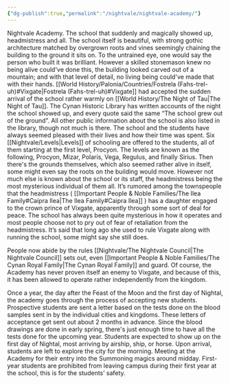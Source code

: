```yaml
---
{"dg-publish":true,"permalink":"/nightvale/nightvale-academy/"}
---
```



Nightvale Academy. The school that suddenly and magically showed up, headmistress and all. The school itself is beautiful, with strong gothic architecture matched by overgrown roots and vines seemingly chaining the building to the ground it sits on. To the untrained eye, one would say the person who built it was brilliant. However a skilled stonemason knew no being alive could've done this, the building looked carved out of a mountain; and with that level of detail, no living being could've made that with their hands. [[World History/Palonia/Countries/Fostrela (Fahs-trel-uh)#Vixgate\|Fostrela (Fahs-trel-uh)#Vixgate]] had accepted the sudden arrival of the school rather warmly on [[World History/The Night of Tau\|The Night of Tau]]. The Cynan Historic Library has written accounts of the night the school showed up, and every quote said the same “The school grew out of the ground”. All other public information about the school is also listed in the library, though not much is there. The school and the students have always seemed pleased with their lives and how their time was spent. Six [[Nightvale/Levels\|Levels]] of schooling are offered to the students, all of them starting at the first level, Procyon. The levels are known as the following, Procyon, Mizar, Polaris, Vega, Regulus, and finally Sirius. Then there's the grounds themselves, which also seemed rather alive in itself, some might even say the roots on the building would move. However not much else is known about the school or its staff, the headmistress being the most mysterious individual of them all. It’s rumored among the townspeople that the headmistress ( [[Important People & Noble Families/The Ilea Family#Caipra Ilea\|The Ilea Family#Caipra Ilea]] ) has a daughter engaged to the crown prince of Vixgate, apparently through some sort of deal for peace. The school has always been quite mysterious in how it operates and most people choose not to pry out of fear of retaliation from the headmistress. It’s said that long ago she used to rule Vixgate along with running the school, some might say she still does.

  

People now abide by the rules [[Nightvale/The Nightvale Council\|The Nightvale Council]] sets out, even [[Important People & Noble Families/The Cynan Royal Family\|The Cynan Royal Family]] and guard. Of course, the Academy has never proven itself an enemy to Vixgate, and because of this, it has been allowed to operate rather independently from the kingdom.

  

Once a year, the day after the Feast of the Moon and the first day of Nightal, the academy goes through the process of accepting new students. Prospective students are sent a letter based on the tests done on the blood samples sent in by the individual cities and kingdoms. These letters of acceptance get sent out about 2 months in advance. Since the blood drawings are done in early spring, there's just enough time to have all the tests done for the upcoming year. Students are expected to show up on the first day of Nightal, most arriving by airship, ship, or horse. Upon arrival, students are left to explore the city for the morning. Meeting at the Academy for their entry into the Summoning magics around midday. First-year students are prohibited from leaving campus during their first year at the school, this is for the students’ safety.

